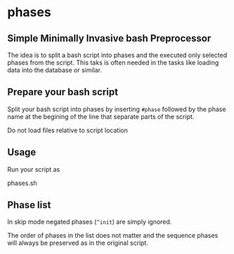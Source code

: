 # phases
## Simple Minimally Invasive bash Preprocessor

The idea is to split a bash script into phases and the executed
only selected phases from the script.  This taks is often needed
in the tasks like loading data into the database or similar.

## Prepare your bash script

Split your bash script into phases by inserting ```#phase```
followed by the phase name at the begining of the line that
separate parts of the script.  

Do not load files relative to script location

## Usage

Run your script as

  phases.sh

## Phase list

In skip mode negated phases (```^init```) are simply ignored.

The order of phases in the list does not matter and the sequence phases will always be preserved as in the original script.
